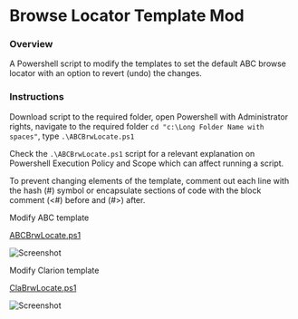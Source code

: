 # Browse Locator Template Mod

### Overview 

A Powershell script to modify the templates to set the default ABC browse locator with an option to revert (undo) the changes.


### Instructions

Download script to the required folder, open Powershell with Administrator rights, navigate to the required folder ```cd "c:\Long Folder Name with spaces"```, type ```.\ABCBrwLocate.ps1```

Check the ```.\ABCBrwLocate.ps1``` script for a relevant explanation on Powershell Execution Policy and Scope which can affect running a script.

To prevent changing elements of the template, comment out each line with the hash (#) symbol or encapsulate sections of code with the block comment (<#) before and (#>) after.



Modify ABC template 

[ABCBrwLocate.ps1](/ABCBrwLocate.ps1)

![Screenshot](https://github.com/Intelligent-Silicon/Clarion-Template-Customisation/tree/main/ABCBrwLocate.png)


Modify Clarion template

[ClaBrwLocate.ps1](/ClaBrwLocate.ps1)

![Screenshot](https://github.com/Intelligent-Silicon/Clarion-Template-Customisation/tree/main/ClaBrwLocate.png)



